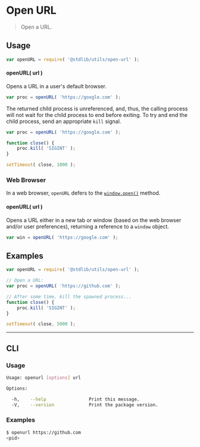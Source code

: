 # Open URL

> Open a URL.


<section class="usage">

## Usage

``` javascript
var openURL = require( '@stdlib/utils/open-url' );
```

#### openURL( url )

Opens a URL in a user's default browser.

``` javascript
var proc = openURL( 'https://google.com' );
```

The returned child process is unreferenced, and, thus, the calling process will not wait for the child process to end before exiting. To try and end the child process, send an appropriate `kill` signal.

<!-- eslint-disable no-redeclare -->

``` javascript
var proc = openURL( 'https://google.com' );

function close() {
    proc.kill( 'SIGINT' );
}

setTimeout( close, 1000 );
```


### Web Browser

In a web browser, `openURL` defers to the [`window.open()`][window-open] method.

#### openURL( url )

Opens a URL either in a new tab or window (based on the web browser and/or user preferences), returning a reference to a `window` object.

``` javascript
var win = openURL( 'https://google.com' );
```


</section>

<!-- /.usage -->


<section class="examples">

## Examples

<!-- eslint-disable no-redeclare -->

``` javascript
var openURL = require( '@stdlib/utils/open-url' );

// Open a URL:
var proc = openURL( 'https://github.com' );

// After some time, kill the spawned process...
function close() {
    proc.kill( 'SIGINT' );
}

setTimeout( close, 5000 );
```

</section>

<!-- /.examples -->


---

<section class="cli">

## CLI

<section class="usage">

### Usage

``` bash
Usage: openurl [options] url

Options:

  -h,    --help                Print this message.
  -V,    --version             Print the package version.
```

</section>

<!-- /.usage -->

<section class="examples">

### Examples

``` bash
$ openurl https://github.com
<pid>
```

</section>

<!-- /.examples -->

</section>

<!-- /.cli -->


<section class="links">

[window-open]: https://developer.mozilla.org/en-US/docs/Web/API/Window/open

</section>

<!-- /.links -->
